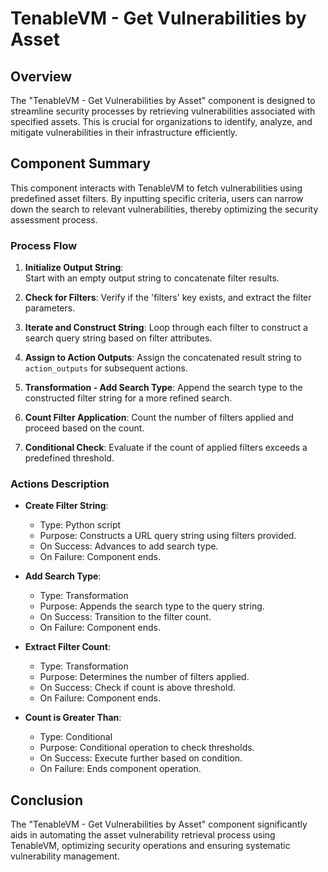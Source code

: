 # TenableVM - Get Vulnerabilities by Asset

## Overview

The "TenableVM - Get Vulnerabilities by Asset" component is designed to streamline security processes by retrieving vulnerabilities associated with specified assets. This is crucial for organizations to identify, analyze, and mitigate vulnerabilities in their infrastructure efficiently.

## Component Summary

This component interacts with TenableVM to fetch vulnerabilities using predefined asset filters. By inputting specific criteria, users can narrow down the search to relevant vulnerabilities, thereby optimizing the security assessment process.

### Process Flow

1. **Initialize Output String**:  
   Start with an empty output string to concatenate filter results.

2. **Check for Filters**:
   Verify if the 'filters' key exists, and extract the filter parameters.

3. **Iterate and Construct String**:
   Loop through each filter to construct a search query string based on filter attributes.

4. **Assign to Action Outputs**:
   Assign the concatenated result string to `action_outputs` for subsequent actions.

5. **Transformation - Add Search Type**:
   Append the search type to the constructed filter string for a more refined search.

6. **Count Filter Application**:
   Count the number of filters applied and proceed based on the count.

7. **Conditional Check**:
   Evaluate if the count of applied filters exceeds a predefined threshold.

### Actions Description

- **Create Filter String**:
  - Type: Python script
  - Purpose: Constructs a URL query string using filters provided.
  - On Success: Advances to add search type.
  - On Failure: Component ends.

- **Add Search Type**:
  - Type: Transformation
  - Purpose: Appends the search type to the query string.
  - On Success: Transition to the filter count.
  - On Failure: Component ends.

- **Extract Filter Count**:
  - Type: Transformation
  - Purpose: Determines the number of filters applied.
  - On Success: Check if count is above threshold.
  - On Failure: Component ends.

- **Count is Greater Than**:
  - Type: Conditional
  - Purpose: Conditional operation to check thresholds.
  - On Success: Execute further based on condition.
  - On Failure: Ends component operation.

## Conclusion

The "TenableVM - Get Vulnerabilities by Asset" component significantly aids in automating the asset vulnerability retrieval process using TenableVM, optimizing security operations and ensuring systematic vulnerability management.

